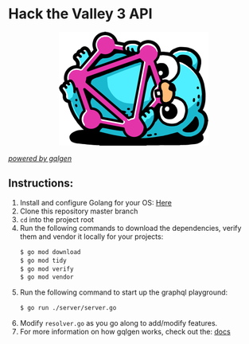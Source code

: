 Hack the Valley 3 API
=====================
<p align="center">
  <img src="assets/logo.png"/>
</p>

[_powered by gqlgen_](https://gqlgen.com/)
## Instructions:
1. Install and configure Golang for your OS: [Here](https://golang.org/doc/install)
2. Clone this repository master branch
3. `cd` into the project root
4. Run the following commands to download the dependencies, 
verify them and vendor it locally for your projects:
    ```bash
    $ go mod download
    $ go mod tidy
    $ go mod verify
    $ go mod vendor
    ```
5. Run the following command to start up the graphql playground:
    ```bash
    $ go run ./server/server.go
    ```
6. Modify `resolver.go` as you go along to add/modify features.
7. For more information on how gqlgen works, check out the: [docs](https://gqlgen.com/getting-started/)
